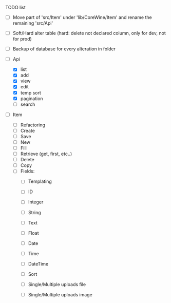 TODO list

- [ ] Move part of 'src/Item' under 'lib/CoreWine/Item' and rename the remaining 'src/Api'
- [ ] Soft/Hard alter table (hard: delete not declared column, only for dev, not for prod)
- [ ] Backup of database for every alteration in folder

- [ ] Api
	- [x] list
	- [x] add
	- [x] view
	- [x] edit
	- [x] temp sort
	- [x] pagination
	- [ ] search

- [ ] Item
	- [ ] Refactoring
	- [ ] Create
	- [ ] Save
	- [ ] New
	- [ ] Fill
	- [ ] Retrieve (get, first, etc..)
	- [ ] Delete
	- [ ] Copy
	- [ ] Fields:
		- [ ] Templating 
		- [ ] ID
		- [ ] Integer
		- [ ] String
		- [ ] Text
		- [ ] Float
		- [ ] Date
		- [ ] Time
		- [ ] DateTime
		- [ ] Sort
		- [ ] Single/Multiple uploads file
		- [ ] Single/Multiple uploads image
		

